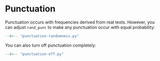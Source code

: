 # Punctuation

Punctuation occurs with frequencies derived from real texts. However, you can adjust `rand_punc` to make any punctuation occur with equal probability:

```python
--8<-- "punctuation-randomness.py"
```

You can also turn off punctuation completely:

```python
--8<-- "punctuation-off.py"
```
